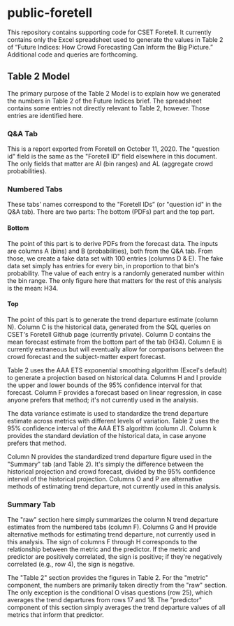 # public-foretell

This repository contains supporting code for CSET Foretell. It currently contains only the Excel spreadsheet used to generate the values in Table 2 of “Future Indices: How Crowd Forecasting Can Inform the Big Picture.” Additional code and queries are forthcoming.

## Table 2 Model
The primary purpose of the Table 2 Model is to explain how we generated the numbers in Table 2 of the Future Indices brief. The spreadsheet contains some entries not directly relevant to Table 2, however. Those entries are identified here.

### Q&A Tab
This is a report exported from Foretell on October 11, 2020. The "question id" field is the same as the "Foretell ID" field elsewhere in this document. The only fields that matter are AI (bin ranges) and AL (aggregate crowd probabilities).

### Numbered Tabs
These tabs' names correspond to the "Foretell IDs” (or "question id" in the Q&A tab). There are two parts: The bottom (PDFs) part and the top part.

#### Bottom 
The point of this part is to derive PDFs from the forecast data. The inputs are columns A (bins) and B (probabilities), both from the Q&A tab. From those, we create a fake data set with 100 entries (columns D & E). The fake data set simply has entries for every bin, in proportion to that bin's probability. The value of each entry is a randomly generated number within the bin range. The only figure here that matters for the rest of this analysis is the mean: H34.

#### Top
The point of this part is to generate the trend departure estimate (column N). Column C is the historical data, generated from the SQL queries on CSET's Foretell Github page (currently private). Column D contains the mean forecast estimate from the bottom part of the tab (H34). Column E is currently extraneous but will eventually allow for comparisons between the crowd forecast and the subject-matter expert forecast.

Table 2 uses the AAA ETS exponential smoothing algorithm (Excel's default) to generate a projection based on historical data. Columns H and I provide the upper and lower bounds of the 95% confidence interval for that forecast. Column F provides a forecast based on linear regression, in case anyone prefers that method; it's not currently used in the analysis.

The data variance estimate is used to standardize the trend departure estimate across metrics with different levels of variation. Table 2 uses the 95% confidence interval of the AAA ETS algorithm (column J). Column k provides the standard deviation of the historical data, in case anyone prefers that method.

Column N provides the standardized trend departure figure used in the "Summary" tab (and Table 2). It's simply the difference between the historical projection and crowd forecast, divided by the 95% confidence interval of the historical projection. Columns O and P are alternative methods of estimating trend departure, not currently used in this analysis.

### Summary Tab
The "raw" section here simply summarizes the column N trend departure estimates from the numbered tabs (column F). Columns G and H provide alternative methods for estimating trend departure, not currently used in this analysis. The sign of columns F through H corresponds to the relationship between the metric and the predictor. If the metric and predictor are positively correlated, the sign is positive; if they're negatively correlated (e.g., row 4), the sign is negative.

The "Table 2" section provides the figures in Table 2. For the "metric" component, the numbers are primarily taken directly from the "raw" section. The only exception is the conditional O visas questions (row 25), which averages the trend departures from rows 17 and 18. The "predictor" component of this section simply averages the trend departure values of all metrics that inform that predictor.
